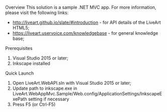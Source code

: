 Overview
This solution is a sample .NET MVC app. For more information, please visit the following links:
- http://liveart.github.io/slate/#introduction - for API details of the LiveArt HTML5;
- https://liveart.uservoice.com/knowledgebase - for general knowledge base;

Prerequisites
1. Visual Studio 2015 or later;
2. Inkscape installed

Quick Launch
1. Open LiveArt.WebAPI.sln with Visual Studio 2015 or later;
2. Update path to inkscape.exe in LiveArt.WebAppMvc.Sample/Web.config/ApplicationSettings/InkscapeExePath setting if necessary
3. Press F5 (or Ctrl-F5)